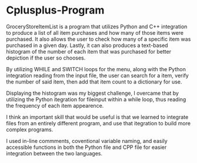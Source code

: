 # Cplusplus-Program

GroceryStoreItemList is a program that utilizes Python and C++ integration to produce a list of all item purchases and how many of those items were purchased. It also allows the user to check how many of a specific item was purchased in a given day. Lastly, it can also produces a text-based histogram of the number of each item that was purchased for better depiction if the user so chooses.

By utilizing WHILE and SWITCH loops for the menu, along with the Python integration reading from the input file, the user can search for a item, verify the number of said item, then add that item count to a dictionary for use.

Displaying the histogram was my biggest challenge, I overcame that by utilizing the Python itegration for fileinput within a while loop, thus reading the frequency of each item appearence.

I think an important skill that would be useful is that we learned to integrate files from an entirely different program, and use that itegration to build more complex programs.

I used in-line commments, coventional variable naming, and easily accessible functions in both the Python file and CPP file for easier integration between the two languages.
